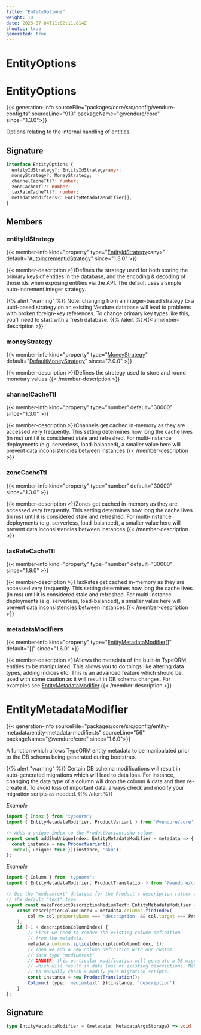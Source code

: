 ```yaml
---
title: "EntityOptions"
weight: 10
date: 2023-07-04T11:02:11.814Z
showtoc: true
generated: true
---
```

<!-- This file was generated from the Vendure source. Do not modify. Instead, re-run the "docs:build" script -->

# EntityOptions
<div class="symbol">


# EntityOptions

{{< generation-info sourceFile="packages/core/src/config/vendure-config.ts" sourceLine="913" packageName="@vendure/core" since="1.3.0">}}

Options relating to the internal handling of entities.

## Signature

```TypeScript
interface EntityOptions {
  entityIdStrategy?: EntityIdStrategy<any>;
  moneyStrategy?: MoneyStrategy;
  channelCacheTtl?: number;
  zoneCacheTtl?: number;
  taxRateCacheTtl?: number;
  metadataModifiers?: EntityMetadataModifier[];
}
```
## Members

### entityIdStrategy

{{< member-info kind="property" type="<a href='/typescript-api/configuration/entity-id-strategy#entityidstrategy'>EntityIdStrategy</a>&#60;any&#62;" default="<a href='/typescript-api/configuration/entity-id-strategy#autoincrementidstrategy'>AutoIncrementIdStrategy</a>"  since="1.3.0" >}}

{{< member-description >}}Defines the strategy used for both storing the primary keys of entities
in the database, and the encoding & decoding of those ids when exposing
entities via the API. The default uses a simple auto-increment integer
strategy.

{{% alert "warning" %}}
Note: changing from an integer-based strategy to a uuid-based strategy
on an existing Vendure database will lead to problems with broken foreign-key
references. To change primary key types like this, you'll need to start with
a fresh database.
{{% /alert %}}{{< /member-description >}}

### moneyStrategy

{{< member-info kind="property" type="<a href='/typescript-api/money/money-strategy#moneystrategy'>MoneyStrategy</a>" default="<a href='/typescript-api/money/default-money-strategy#defaultmoneystrategy'>DefaultMoneyStrategy</a>"  since="2.0.0" >}}

{{< member-description >}}Defines the strategy used to store and round monetary values.{{< /member-description >}}

### channelCacheTtl

{{< member-info kind="property" type="number" default="30000"  since="1.3.0" >}}

{{< member-description >}}Channels get cached in-memory as they are accessed very frequently. This
setting determines how long the cache lives (in ms) until it is considered stale and
refreshed. For multi-instance deployments (e.g. serverless, load-balanced), a
smaller value here will prevent data inconsistencies between instances.{{< /member-description >}}

### zoneCacheTtl

{{< member-info kind="property" type="number" default="30000"  since="1.3.0" >}}

{{< member-description >}}Zones get cached in-memory as they are accessed very frequently. This
setting determines how long the cache lives (in ms) until it is considered stale and
refreshed. For multi-instance deployments (e.g. serverless, load-balanced), a
smaller value here will prevent data inconsistencies between instances.{{< /member-description >}}

### taxRateCacheTtl

{{< member-info kind="property" type="number" default="30000"  since="1.9.0" >}}

{{< member-description >}}TaxRates get cached in-memory as they are accessed very frequently. This
setting determines how long the cache lives (in ms) until it is considered stale and
refreshed. For multi-instance deployments (e.g. serverless, load-balanced), a
smaller value here will prevent data inconsistencies between instances.{{< /member-description >}}

### metadataModifiers

{{< member-info kind="property" type="<a href='/typescript-api/configuration/entity-options#entitymetadatamodifier'>EntityMetadataModifier</a>[]" default="[]"  since="1.6.0" >}}

{{< member-description >}}Allows the metadata of the built-in TypeORM entities to be manipulated. This allows you
to do things like altering data types, adding indices etc. This is an advanced feature
which should be used with some caution as it will result in DB schema changes. For examples
see <a href='/typescript-api/configuration/entity-options#entitymetadatamodifier'>EntityMetadataModifier</a>.{{< /member-description >}}


</div>
<div class="symbol">


# EntityMetadataModifier

{{< generation-info sourceFile="packages/core/src/config/entity-metadata/entity-metadata-modifier.ts" sourceLine="56" packageName="@vendure/core" since="1.6.0">}}

A function which allows TypeORM entity metadata to be manipulated prior to the DB schema being generated
during bootstrap.

{{% alert "warning" %}}
Certain DB schema modifications will result in auto-generated migrations which will lead to data loss. For instance,
changing the data type of a column will drop the column & data and then re-create it. To avoid loss of important data,
always check and modify your migration scripts as needed.
{{% /alert %}}

*Example*

```TypeScript
import { Index } from 'typeorm';
import { EntityMetadataModifier, ProductVariant } from '@vendure/core';

// Adds a unique index to the ProductVariant.sku column
export const addSkuUniqueIndex: EntityMetadataModifier = metadata => {
  const instance = new ProductVariant();
  Index({ unique: true })(instance, 'sku');
};
```

*Example*

```TypeScript
import { Column } from 'typeorm';
import { EntityMetadataModifier, ProductTranslation } from '@vendure/core';

// Use the "mediumtext" datatype for the Product's description rather than
// the default "text" type.
export const makeProductDescriptionMediumText: EntityMetadataModifier = metadata => {
    const descriptionColumnIndex = metadata.columns.findIndex(
        col => col.propertyName === 'description' && col.target === ProductTranslation,
    );
    if (-1 < descriptionColumnIndex) {
        // First we need to remove the existing column definition
        // from the metadata.
        metadata.columns.splice(descriptionColumnIndex, 1);
        // Then we add a new column definition with our custom
        // data type "mediumtext"
        // DANGER: this particular modification will generate a DB migration
        // which will result in data loss of existing descriptions. Make sure
        // to manually check & modify your migration scripts.
        const instance = new ProductTranslation();
        Column({ type: 'mediumtext' })(instance, 'description');
    }
};
```

## Signature

```TypeScript
type EntityMetadataModifier = (metadata: MetadataArgsStorage) => void | Promise<void>
```
</div>
